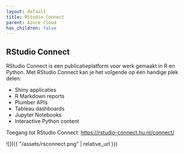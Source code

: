 ```yaml
---
layout: default
title: RStudio Connect
parent: Azure Cloud
has_children: false
---
```


## RStudio Connect

RStudio Connect is een publicatieplatform voor werk gemaakt in R en Python. Met RStudio Connect kan je het volgende op één handige plek delen:

-   Shiny applicaties
-   R Markdown reports
-   Plumber APIs
-   Tableau dashboards
-   Jupyter Notebooks
-   Interactive Python content


Toegang tot RStudio Connect: <a href="https://rstudio-connect.hu.nl/connect/" class="uri">https://rstudio-connect.hu.nl/connect/</a>

![]({{ "/assets/rsconnect.png" | relative_url }})